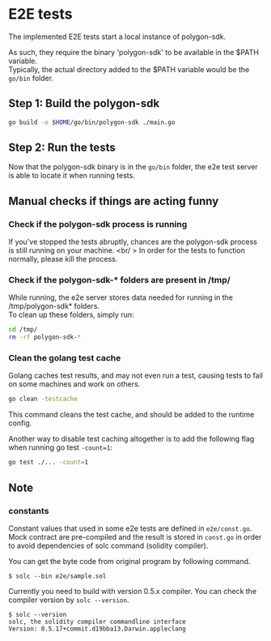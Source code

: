 # E2E tests

The implemented E2E tests start a local instance of polygon-sdk.

As such, they require the binary 'polygon-sdk' to be available in the $PATH variable.<br />
Typically, the actual directory added to the $PATH variable would be the `go/bin` folder.

## Step 1: Build the polygon-sdk

```bash
go build -o $HOME/go/bin/polygon-sdk ./main.go
```

## Step 2: Run the tests

Now that the polygon-sdk binary is in the `go/bin` folder, the e2e test server is able to locate it when running tests.

## Manual checks if things are acting funny

### Check if the polygon-sdk process is running

If you've stopped the tests abruptly, chances are the polygon-sdk process is still running on your machine. <br/ >
In order for the tests to function normally, please kill the process.

### Check if the polygon-sdk-* folders are present in /tmp/

While running, the e2e server stores data needed for running in the /tmp/polygon-sdk* folders. <br />
To clean up these folders, simply run:

````bash
cd /tmp/
rm -rf polygon-sdk-*
````

### Clean the golang test cache

Golang caches test results, and may not even run a test, causing tests to fail on some machines and work on others.
````bash
go clean -testcache
````

This command cleans the test cache, and should be added to the runtime config.

Another way to disable test caching altogether is to add the following flag when running go test `-count=1`:
````bash
go test ./... -count=1
````

## Note

### constants

Constant values that used in some e2e tests are defined in `e2e/const.go`.
Mock contract are pre-compiled and the result is stored in `const.go` in order to avoid dependencies of solc command (solidity compiler).

You can get the byte code from original program by following command.

```shell
$ solc --bin e2e/sample.sol
```

Currently you need to build with version 0.5.x compiler. You can check the compiler version by `solc --version`.

```shell
$ solc --version
solc, the solidity compiler commandline interface
Version: 0.5.17+commit.d19bba13.Darwin.appleclang
```

